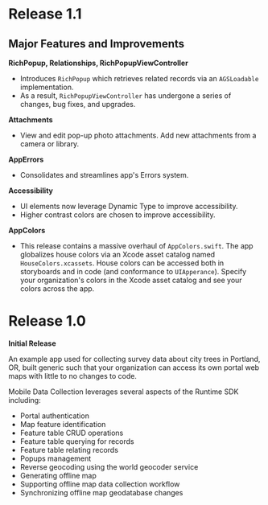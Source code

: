 # Release 1.1

## Major Features and Improvements

**RichPopup, Relationships, RichPopupViewController**

- Introduces `RichPopup` which retrieves related records via an `AGSLoadable` implementation.
- As a result, `RichPopupViewController` has undergone a series of changes, bug fixes, and upgrades.

**Attachments**

- View and edit pop-up photo attachments. Add new attachments from a camera or library.

**AppErrors**

- Consolidates and streamlines app's Errors system.

**Accessibility**

- UI elements now leverage Dynamic Type to improve accessibility.
- Higher contrast colors are chosen to improve accessibility.

**AppColors**

- This release contains a massive overhaul of `AppColors.swift`. The app globalizes house colors via an Xcode asset catalog named `HouseColors.xcassets`. House colors can be accessed both in storyboards and in code (and conformance to `UIApperance`). Specify your organization's colors in the Xcode asset catalog and see your colors across the app.

# Release 1.0

**Initial Release**

An example app used for collecting survey data about city trees in Portland, OR, built generic such that your organization can access its own portal web maps with little to no changes to code.

Mobile Data Collection leverages several aspects of the Runtime SDK including:

- Portal authentication
- Map feature identification
- Feature table CRUD operations
- Feature table querying for records
- Feature table relating records
- Popups management
- Reverse geocoding using the world geocoder service
- Generating offline map
- Supporting offline map data collection workflow
- Synchronizing offline map geodatabase changes
